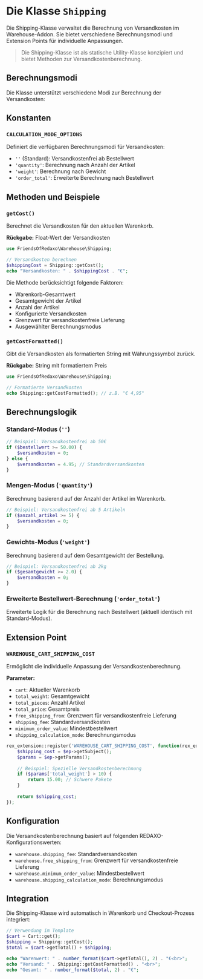 # Die Klasse `Shipping`

Die Shipping-Klasse verwaltet die Berechnung von Versandkosten im Warehouse-Addon. Sie bietet verschiedene Berechnungsmodi und Extension Points für individuelle Anpassungen.

> Die Shipping-Klasse ist als statische Utility-Klasse konzipiert und bietet Methoden zur Versandkostenberechnung.

## Berechnungsmodi

Die Klasse unterstützt verschiedene Modi zur Berechnung der Versandkosten:

## Konstanten

### `CALCULATION_MODE_OPTIONS`

Definiert die verfügbaren Berechnungsmodi für Versandkosten:

- `''` (Standard): Versandkostenfrei ab Bestellwert
- `'quantity'`: Berechnung nach Anzahl der Artikel
- `'weight'`: Berechnung nach Gewicht
- `'order_total'`: Erweiterte Berechnung nach Bestellwert

## Methoden und Beispiele

### `getCost()`

Berechnet die Versandkosten für den aktuellen Warenkorb.

**Rückgabe:** Float-Wert der Versandkosten

```php
use FriendsOfRedaxo\Warehouse\Shipping;

// Versandkosten berechnen
$shippingCost = Shipping::getCost();
echo "Versandkosten: " . $shippingCost . "€";
```

Die Methode berücksichtigt folgende Faktoren:

- Warenkorb-Gesamtwert
- Gesamtgewicht der Artikel
- Anzahl der Artikel
- Konfigurierte Versandkosten
- Grenzwert für versandkostenfreie Lieferung
- Ausgewählter Berechnungsmodus

### `getCostFormatted()`

Gibt die Versandkosten als formatierten String mit Währungssymbol zurück.

**Rückgabe:** String mit formatiertem Preis

```php
use FriendsOfRedaxo\Warehouse\Shipping;

// Formatierte Versandkosten
echo Shipping::getCostFormatted(); // z.B. "€ 4,95"
```

## Berechnungslogik

### Standard-Modus (`''`)

```php
// Beispiel: Versandkostenfrei ab 50€
if ($bestellwert >= 50.00) {
    $versandkosten = 0;
} else {
    $versandkosten = 4.95; // Standardversandkosten
}
```

### Mengen-Modus (`'quantity'`)

Berechnung basierend auf der Anzahl der Artikel im Warenkorb.

```php
// Beispiel: Versandkostenfrei ab 5 Artikeln
if ($anzahl_artikel >= 5) {
    $versandkosten = 0;
}
```

### Gewichts-Modus (`'weight'`)

Berechnung basierend auf dem Gesamtgewicht der Bestellung.

```php
// Beispiel: Versandkostenfrei ab 2kg
if ($gesamtgewicht >= 2.0) {
    $versandkosten = 0;
}
```

### Erweiterte Bestellwert-Berechnung (`'order_total'`)

Erweiterte Logik für die Berechnung nach Bestellwert (aktuell identisch mit Standard-Modus).

## Extension Point

### `WAREHOUSE_CART_SHIPPING_COST`

Ermöglicht die individuelle Anpassung der Versandkostenberechnung.

**Parameter:**
- `cart`: Aktueller Warenkorb
- `total_weight`: Gesamtgewicht
- `total_pieces`: Anzahl Artikel
- `total_price`: Gesamtpreis
- `free_shipping_from`: Grenzwert für versandkostenfreie Lieferung
- `shipping_fee`: Standardversandkosten
- `minimum_order_value`: Mindestbestellwert
- `shipping_calculation_mode`: Berechnungsmodus

```php
rex_extension::register('WAREHOUSE_CART_SHIPPING_COST', function(rex_extension_point $ep) {
    $shipping_cost = $ep->getSubject();
    $params = $ep->getParams();
    
    // Beispiel: Spezielle Versandkostenberechnung
    if ($params['total_weight'] > 10) {
        return 15.00; // Schwere Pakete
    }
    
    return $shipping_cost;
});
```

## Konfiguration

Die Versandkostenberechnung basiert auf folgenden REDAXO-Konfigurationswerten:

- `warehouse.shipping_fee`: Standardversandkosten
- `warehouse.free_shipping_from`: Grenzwert für versandkostenfreie Lieferung
- `warehouse.minimum_order_value`: Mindestbestellwert
- `warehouse.shipping_calculation_mode`: Berechnungsmodus

## Integration

Die Shipping-Klasse wird automatisch in Warenkorb und Checkout-Prozess integriert:

```php
// Verwendung im Template
$cart = Cart::get();
$shipping = Shipping::getCost();
$total = $cart->getTotal() + $shipping;

echo "Warenwert: " . number_format($cart->getTotal(), 2) . "€<br>";
echo "Versand: " . Shipping::getCostFormatted() . "<br>";
echo "Gesamt: " . number_format($total, 2) . "€";
```